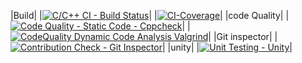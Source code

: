 |Build|
|[![C/C++ CI - Build Status](https://github.com/Rajamchakradar/project1/actions/workflows/build.yml/badge.svg)](https://github.com/Rajamchakradar/project1/actions/workflows/build.yml)|
|[![CI-Coverage](https://github.com/Rajamchakradar/project1/actions/workflows/gcov.yml/badge.svg)](https://github.com/Rajamchakradar/project1/actions/workflows/gcov.yml)|
|code Quality|
|[![Code Quality - Static Code - Cppcheck](https://github.com/Rajamchakradar/project1/actions/workflows/cppcheck.yml/badge.svg)](https://github.com/Rajamchakradar/project1/actions/workflows/cppcheck.yml)|
|[![CodeQuality Dynamic Code Analysis Valgrind](https://github.com/Rajamchakradar/project1/actions/workflows/CodeQuality_Dynamic.yml/badge.svg)](https://github.com/Rajamchakradar/project1/actions/workflows/CodeQuality_Dynamic.yml)|
|Git inspector|
|[![Contribution Check - Git Inspector](https://github.com/Rajamchakradar/project1/actions/workflows/gitinspector.yml/badge.svg)](https://github.com/Rajamchakradar/project1/actions/workflows/gitinspector.yml)|
|unity|
|[![Unit Testing - Unity](https://github.com/Rajamchakradar/project1/actions/workflows/unity.yml/badge.svg)](https://github.com/Rajamchakradar/project1/actions/workflows/unity.yml)|


